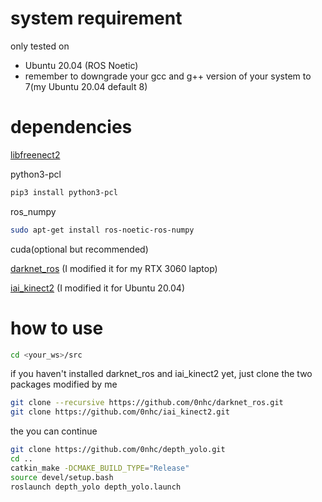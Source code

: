 # system requirement
only tested on
* Ubuntu 20.04 (ROS Noetic)
* remember to downgrade your gcc and g++ version of your system to 7(my Ubuntu 20.04 default 8)

# dependencies
[libfreenect2](https://github.com/OpenKinect/libfreenect2)

python3-pcl
```sh
pip3 install python3-pcl
```
ros_numpy
```sh
sudo apt-get install ros-noetic-ros-numpy
```
cuda(optional but recommended)

[darknet_ros](https://github.com/0nhc/darknet_ros.git) (I modified it for my RTX 3060 laptop)

[iai_kinect2](https://github.com/0nhc/iai_kinect2.git) (I modified it for Ubuntu 20.04)

# how to use

```sh
cd <your_ws>/src
```

if you haven't installed darknet_ros and iai_kinect2 yet, just clone the two packages modified by me
```sh
git clone --recursive https://github.com/0nhc/darknet_ros.git
git clone https://github.com/0nhc/iai_kinect2.git
```

the you can continue

```sh
git clone https://github.com/0nhc/depth_yolo.git
cd ..
catkin_make -DCMAKE_BUILD_TYPE="Release"
source devel/setup.bash
roslaunch depth_yolo depth_yolo.launch
```
